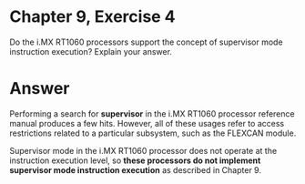 # Chapter 9, Exercise 4

Do the i.MX RT1060 processors support the concept of supervisor mode instruction execution? Explain your answer.

# Answer
Performing a search for **supervisor** in the i.MX RT1060 processor reference manual produces a few hits. However, all of these usages refer to access restrictions related to a particular subsystem, such as the FLEXCAN module.

Supervisor mode in the i.MX RT1060 processor does not operate at the instruction execution level, so **these processors do not implement supervisor mode instruction execution** as described in Chapter 9.